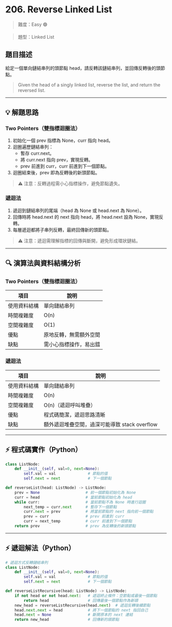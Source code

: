 # 206. Reverse Linked List

> 難度：Easy 🟢

> 題型：Linked List

## 題目描述
給定一個單向鏈結串列的頭節點 head，請反轉該鏈結串列，並回傳反轉後的頭節點。

> Given the head of a singly linked list, reverse the list, and return the reversed list.

---

## 💡 解題思路

### Two Pointers（雙指標迴圈法）
1. 初始化一個 prev 指標為 None，curr 指向 head。
2. 迴圈遍歷鏈結串列：
   - 暫存 curr.next。
   - 將 curr.next 指向 prev，實現反轉。
   - prev 前進到 curr，curr 前進到下一個節點。
3. 迴圈結束後，prev 即為反轉後的新頭節點。

> ⚠️ 注意：反轉過程需小心指標操作，避免節點遺失。

### 遞迴法
1. 遞迴到鏈結串列的尾端（head 為 None 或 head.next 為 None）。
2. 回傳時將 head.next 的 next 指向 head，將 head.next 設為 None，實現反轉。
3. 每層遞迴都將子串列反轉，最終回傳新的頭節點。

> ⚠️ 注意：遞迴需理解指標的回傳與斷開，避免形成環狀鏈結。

---

## 🔍 演算法與資料結構分析

### Two Pointers（雙指標迴圈法）
| 項目         | 說明                        |
|--------------|-----------------------------|
| 使用資料結構 | 單向鏈結串列                |
| 時間複雜度   | O(n)                        |
| 空間複雜度   | O(1)                        |
| 優點         | 原地反轉，無需額外空間      |
| 缺點         | 需小心指標操作，易出錯      |

### 遞迴法
| 項目         | 說明                        |
|--------------|-----------------------------|
| 使用資料結構 | 單向鏈結串列                |
| 時間複雜度   | O(n)                        |
| 空間複雜度   | O(n)（遞迴呼叫堆疊）        |
| 優點         | 程式碼簡潔，遞迴思路清晰    |
| 缺點         | 額外遞迴堆疊空間，過深可能導致 stack overflow |

---

## ⚡ 程式碼實作（Python）

```python
class ListNode:
    def __init__(self, val=0, next=None):
        self.val = val              # 節點的值
        self.next = next            # 下一個節點

def reverseList(head: ListNode) -> ListNode:
    prev = None                    # 前一個節點初始化為 None
    curr = head                    # 當前節點初始化為 head
    while curr:                    # 當前節點不為 None 時進行迴圈
        next_temp = curr.next      # 暫存下一個節點
        curr.next = prev           # 將當前節點的 next 指向前一個節點
        prev = curr                # prev 前進到 curr
        curr = next_temp           # curr 前進到下一個節點
    return prev                    # prev 為反轉後的新頭節點
```

---

## ⚡ 遞迴解法（Python）

```python
# 遞迴方式反轉鏈結串列
class ListNode:
    def __init__(self, val=0, next=None):
        self.val = val              # 節點的值
        self.next = next            # 下一個節點

def reverseListRecursive(head: ListNode) -> ListNode:
    if not head or not head.next:   # 遞迴終止條件：空節點或最後一個節點
        return head                 # 回傳最後一個節點作為新頭
    new_head = reverseListRecursive(head.next)  # 遞迴反轉後續節點
    head.next.next = head           # 將下一個節點的 next 指回自己
    head.next = None                # 斷開原本的 next 連結
    return new_head                 # 回傳新的頭節點
```

